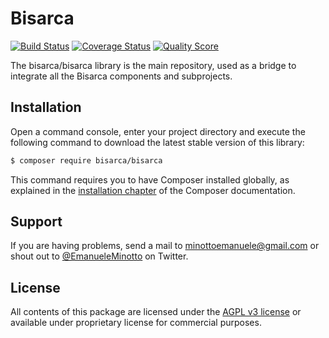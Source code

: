 Bisarca
=======

[![Build Status](https://img.shields.io/travis/bisarca/bisarca.svg)](https://travis-ci.org/bisarca/bisarca)
[![Coverage Status](https://img.shields.io/coveralls/bisarca/bisarca.svg)](https://coveralls.io/github/bisarca/bisarca)
[![Quality Score](https://img.shields.io/scrutinizer/g/bisarca/bisarca.svg)](https://scrutinizer-ci.com/g/bisarca/bisarca)

The bisarca/bisarca library is the main repository, used as a bridge to
integrate all the Bisarca components and subprojects.

Installation
------------

Open a command console, enter your project directory and execute the
following command to download the latest stable version of this library:

```bash
$ composer require bisarca/bisarca
```

This command requires you to have Composer installed globally, as explained
in the [installation chapter](https://getcomposer.org/doc/00-intro.md) of the Composer documentation.

Support
-------

If you are having problems, send a mail to minottoemanuele@gmail.com or shout
out to [@EmanueleMinotto](https://twitter.com/EmanueleMinotto) on Twitter.

License
-------

All contents of this package are licensed under the [AGPL v3 license](LICENSE)
or available under proprietary license for commercial purposes.
